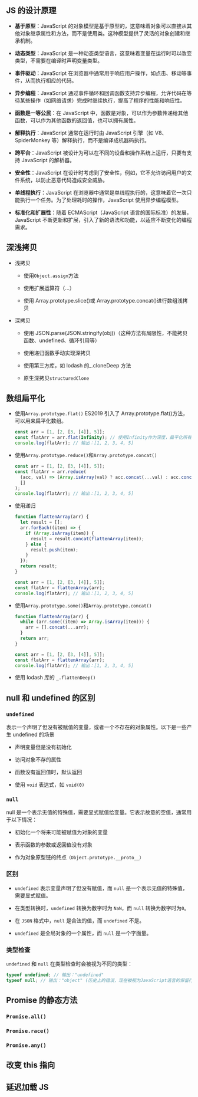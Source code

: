 ## JS 的设计原理

- **基于原型**：JavaScript 的对象模型是基于原型的，这意味着对象可以直接从其他对象继承属性和方法，而不是使用类。这种模型提供了灵活的对象创建和继承机制。

- **动态类型**：JavaScript 是一种动态类型语言，这意味着变量在运行时可以改变类型，不需要在编译时声明变量类型。

- **事件驱动**：JavaScript 在浏览器中通常用于响应用户操作，如点击、移动等事件，从而执行相应的代码。

- **异步编程**：JavaScript 通过事件循环和回调函数支持异步编程，允许代码在等待某些操作（如网络请求）完成时继续执行，提高了程序的性能和响应性。

- **函数是一等公民**：在 JavaScript 中，函数是对象，可以作为参数传递给其他函数，可以作为其他函数的返回值，也可以拥有属性。

- **解释执行**：JavaScript 通常在运行时由 JavaScript 引擎（如 V8、SpiderMonkey 等）解释执行，而不是编译成机器码执行。

- **跨平台**：JavaScript 被设计为可以在不同的设备和操作系统上运行，只要有支持 JavaScript 的解析器。

- **安全性**：JavaScript 在设计时考虑到了安全性，例如，它不允许访问用户的文件系统，以防止恶意代码造成安全威胁。

- **单线程执行**：JavaScript 在浏览器中通常是单线程执行的，这意味着它一次只能执行一个任务。为了处理耗时的操作，JavaScript 使用异步编程模型。

- **标准化和扩展性**：随着 ECMAScript（JavaScript 语言的国际标准）的发展，JavaScript 不断更新和扩展，引入了新的语法和功能，以适应不断变化的编程需求。

## 深浅拷贝

- 浅拷贝
  
  - 使用`Object.assign`方法
  
  - 使用扩展运算符（...）
  
  - 使用 Array.prototype.slice()或 Array.prototype.concat()进行数组浅拷贝

- 深拷贝
  
  - 使用 JSON.parse(JSON.stringify(obj))（这种方法有局限性，不能拷贝函数、undefined、循环引用等）
  
  - 使用递归函数手动实现深拷贝
  
  - 使用第三方库，如 lodash 的\_.cloneDeep 方法
  
  - 原生深拷贝`structuredClone`

## 数组扁平化

- 使用`Array.prototype.flat()`
  ES2019 引入了 Array.prototype.flat()方法，可以用来扁平化数组。
  
  ```js
  const arr = [1, [2, [3, [4]], 5]];
  const flatArr = arr.flat(Infinity); // 使用Infinity作为深度，扁平化所有层级
  console.log(flatArr); // 输出：[1, 2, 3, 4, 5]
  ```

- 使用`Array.prototype.reduce()`和`Array.prototype.concat()`
  
  ```js
  const arr = [1, [2, [3, [4]], 5]];
  const flatArr = arr.reduce(
    (acc, val) => (Array.isArray(val) ? acc.concat(...val) : acc.concat(val)),
    []
  );
  console.log(flatArr); // 输出：[1, 2, 3, 4, 5]
  ```

- 使用递归
  
  ```js
  function flattenArray(arr) {
    let result = [];
    arr.forEach((item) => {
      if (Array.isArray(item)) {
        result = result.concat(flattenArray(item));
      } else {
        result.push(item);
      }
    });
    return result;
  }
  
  const arr = [1, [2, [3, [4]], 5]];
  const flatArr = flattenArray(arr);
  console.log(flatArr); // 输出：[1, 2, 3, 4, 5]
  ```

- 使用`Array.prototype.some()`和`Array.prototype.concat()`
  
  ```js
  function flattenArray(arr) {
    while (arr.some((item) => Array.isArray(item))) {
      arr = [].concat(...arr);
    }
    return arr;
  }
  
  const arr = [1, [2, [3, [4]], 5]];
  const flatArr = flattenArray(arr);
  console.log(flatArr); // 输出：[1, 2, 3, 4, 5]
  ```

- 使用 lodash 库的 `_.flattenDeep()`

## null 和 undefined 的区别

### `undefined`

表示一个声明了但没有被赋值的变量，或者一个不存在的对象属性。以下是一些产生 undefined 的场景

- 声明变量但是没有初始化

- 访问对象不存的属性

- 函数没有返回值时，默认返回

- 使用 `void` 表达式，如 `void(0)`

### `null`

null 是一个表示无值的特殊值，需要显式赋值给变量。它表示故意的空值，通常用于以下情况：

- 初始化一个将来可能被赋值为对象的变量

- 表示函数的参数或返回值没有对象

- 作为对象原型链的终点`（Object.prototype.__proto__）`

### 区别

- `undefined` 表示变量声明了但没有赋值，而 `null` 是一个表示无值的特殊值，需要显式赋值。

- 在类型转换时，`undefined` 转换为数字时为 `NaN`，而 `null` 转换为数字时为`0`。

- 在 `JSON` 格式中，`null` 是合法的值，而 `undefined` 不是。

- `undefined` 是全局对象的一个属性，而 `null` 是一个字面量。

### 类型检查

`undefined` 和 `null` 在类型检查时会被视为不同的类型：

```js
typeof undefined; // 输出："undefined"
typeof null; // 输出："object" (历史上的错误，现在被视为JavaScript语言的保留行为)
```

## Promise 的静态方法

### `Promise.all()`

### `Promise.race()`

### `Promise.any()`

## 改变 this 指向

## 延迟加载 JS


